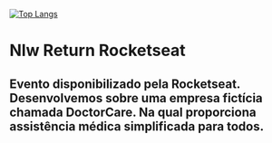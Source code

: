 [![Top Langs](https://github-readme-stats.vercel.app/api/top-langs/?username=adrianemaciel&layout=compact)](https://github.com/anuraghazra/github-readme-stats)

# Nlw Return Rocketseat

## Evento disponibilizado pela Rocketseat. Desenvolvemos sobre uma empresa fictícia chamada DoctorCare. Na qual proporciona assistência médica simplificada para todos.
